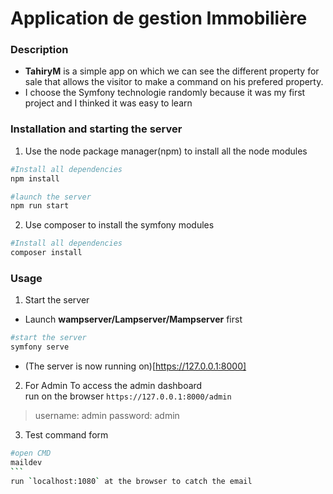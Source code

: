 #     Application de gestion Immobilière

### Description
- **TahiryM** is a simple app on which we can see the different property for sale that allows the visitor to make a command on his prefered property.
- I choose the Symfony technologie randomly because it was my first project and I thinked it was easy to learn

### Installation and starting the server 
1. Use the node package manager(npm) to install all the node modules 

```bash
#Install all dependencies
npm install

#launch the server
npm run start

```
2. Use composer to install the symfony modules
```bash
#Install all dependencies
composer install
```

### Usage
1. Start the server
 - Launch **wampserver/Lampserver/Mampserver** first
```bash
#start the server
symfony serve 
``` 
 - (The server is now running on)[https://127.0.0.1:8000]  

2. For Admin
To access the admin dashboard\
run on the browser `https://127.0.0.1:8000/admin`
>username: admin
>password: admin

3. Test command form
````bash
#open CMD
maildev
```
run `localhost:1080` at the browser to catch the email
